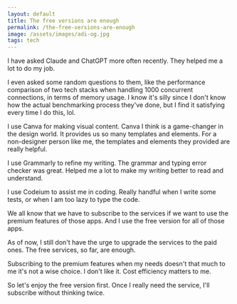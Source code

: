 ```yaml
---
layout: default
title: The free versions are enough
permalink: /the-free-versions-are-enough
image: /assets/images/adi-og.jpg
tags: tech
---
```


I have asked Claude and ChatGPT more often recently. They helped me a lot to do my job.

I even asked some random questions to them, like the performance comparison of two tech stacks when handling 1000 concurrent connections, in terms of memory usage. I know it's silly since I don't know how the actual benchmarking process they've done, but I find it satisfying every time I do this, lol.

I use Canva for making visual content. Canva I think is a game-changer in the design world. It provides us so many templates and elements. For a non-designer person like me, the templates and elements they provided are really helpful.

I use Grammarly to refine my writing. The grammar and typing error checker was great. Helped me a lot to make my writing better to read and understand.

I use Codeium to assist me in coding. Really handful when I write some tests, or when I am too lazy to type the code.

We all know that we have to subscribe to the services if we want to use the premium features of those apps. And I use the free version for all of those apps.

As of now, I still don't have the urge to upgrade the services to the paid ones. The free services, so far, are enough.

Subscribing to the premium features when my needs doesn't that much to me it's not a wise choice. I don't like it. Cost efficiency matters to me.

So let's enjoy the free version first. Once I really need the service, I'll subscribe without thinking twice.
